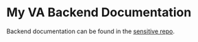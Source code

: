 # My VA Backend Documentation

Backend documentation can be found in the [sensitive repo](https://github.com/department-of-veterans-affairs/va.gov-team-sensitive/tree/master/products/identity-personalization/my-va).
